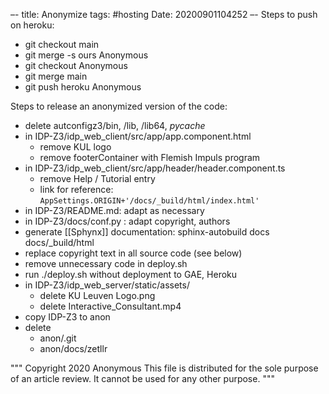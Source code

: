 –-
title: Anonymize
tags: #hosting
Date: 20200901104252
–-
Steps to push on heroku:
* git checkout main
* git merge -s ours Anonymous
* git checkout Anonymous
* git merge main
* git push heroku Anonymous


Steps to release an anonymized version of the code:
* delete autconfigz3/bin, /lib, /lib64, _pycache_
* in IDP-Z3/idp_web_client/src/app/app.component.html
    * remove KUL logo
    * remove footerContainer with Flemish Impuls program
* in IDP-Z3/idp_web_client/src/app/header/header.component.ts
    * remove Help / Tutorial entry
    * link for reference: `AppSettings.ORIGIN+'/docs/_build/html/index.html'`
* in IDP-Z3/README.md: adapt as necessary
* in IDP-Z3/docs/conf.py : adapt copyright, authors
* generate [[Sphynx]] documentation: sphinx-autobuild docs docs/_build/html
* replace copyright text in all source code (see below)
* remove unnecessary code in deploy.sh
* run ./deploy.sh without deployment to GAE, Heroku
* in IDP-Z3/idp_web_server/static/assets/
    * delete KU Leuven Logo.png
    * delete Interactive_Consultant.mp4
* copy IDP-Z3 to anon
* delete
    * anon/.git
    * anon/docs/zetllr


"""
    Copyright 2020 Anonymous
 This file is distributed for the sole purpose of an article review.  It cannot be used for any other purpose.
"""